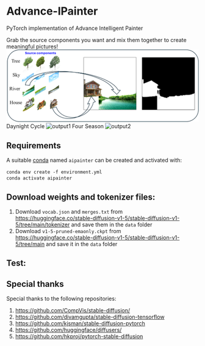 # Advance-IPainter
PyTorch implementation of Advance Intelligent Painter

Grab the source components you want and mix them together to create meaningful pictures!
![input1](assets/000.png)
Daynight Cycle
![output1](assets/001.png)
Four Season
![output2](assets/002.png)
## Requirements

A suitable [conda](https://docs.conda.io/en/latest/) named `aipainter` can be created and activated with:

```
conda env create -f environment.yml
conda activate aipainter
```

## Download weights and tokenizer files:

1. Download `vocab.json` and `merges.txt` from https://huggingface.co/stable-diffusion-v1-5/stable-diffusion-v1-5/tree/main/tokenizer and save them in the `data` folder
2. Download `v1-5-pruned-emaonly.ckpt` from https://huggingface.co/stable-diffusion-v1-5/stable-diffusion-v1-5/tree/main and save it in the `data` folder

## Test:


## Special thanks

Special thanks to the following repositories:

1. https://github.com/CompVis/stable-diffusion/
1. https://github.com/divamgupta/stable-diffusion-tensorflow
1. https://github.com/kjsman/stable-diffusion-pytorch
1. https://github.com/huggingface/diffusers/
1. https://github.com/hkproj/pytorch-stable-diffusion
